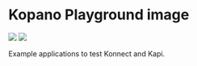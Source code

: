 # Kopano Playground image

[![](https://images.microbadger.com/badges/image/zokradonh/kopano_playground.svg)](https://microbadger.com/images/zokradonh/kopano_playground "Microbadger size/labels") [![](https://images.microbadger.com/badges/version/zokradonh/kopano_playground.svg)](https://microbadger.com/images/zokradonh/kopano_playground "Microbadger version")

Example applications to test Konnect and Kapi.